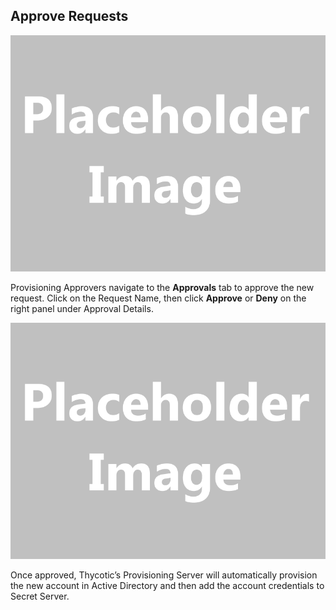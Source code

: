 ﻿[title]: # (Approve Requests)
[tags]: # (,)
[priority]: # (2110)
## Approve Requests

![](images/placeholder.gif)

Provisioning Approvers navigate to the **Approvals** tab to approve the new request. Click on the Request Name, then click **Approve** or **Deny** on the right panel under Approval Details.

![](images/placeholder.gif)

Once approved, Thycotic’s Provisioning Server will automatically provision the new account in Active Directory and then add the account credentials to Secret Server.

